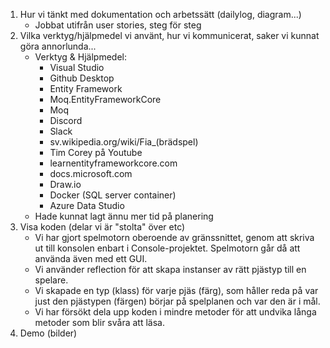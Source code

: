 1. Hur vi tänkt med dokumentation och arbetssätt (dailylog, diagram...)
   * Jobbat utifrån user stories, steg för steg
2. Vilka verktyg/hjälpmedel vi använt, hur vi kommunicerat, saker vi kunnat göra annorlunda...
   * Verktyg & Hjälpmedel:
     * Visual Studio
     * Github Desktop
     * Entity Framework
     * Moq.EntityFrameworkCore
     * Moq
     * Discord
     * Slack
     * sv.wikipedia.org/wiki/Fia_(brädspel)
     * Tim Corey på Youtube
     * learnentityframeworkcore.com
     * docs.microsoft.com
     * Draw.io
     * Docker (SQL server container)
     * Azure Data Studio
   * Hade kunnat lagt ännu mer tid på planering
3. Visa koden (delar vi är "stolta" över etc)
   * Vi har gjort spelmotorn oberoende av gränssnittet, genom att skriva ut till konsolen enbart i Console-projektet. Spelmotorn går då att använda även med ett GUI.
   * Vi använder reflection för att skapa instanser av rätt pjästyp till en spelare.
   * Vi skapade en typ (klass) för varje pjäs (färg), som håller reda på var just den pjästypen (färgen) börjar på spelplanen och var den är i mål.
   * Vi har försökt dela upp koden i mindre metoder för att undvika långa metoder som blir svåra att läsa.
4. Demo (bilder)